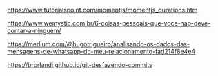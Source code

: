 https://www.tutorialspoint.com/momentjs/momentjs_durations.htm

https://www.wemystic.com.br/6-coisas-pessoais-que-voce-nao-deve-contar-a-ninguem/

https://medium.com/@hugotrigueiro/analisando-os-dados-das-mensagens-de-whatsapp-do-meu-relacionamento-fad214f8e4e4

https://brorlandi.github.io/git-desfazendo-commits